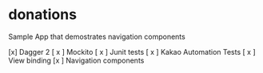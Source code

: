 # donations
Sample App that demostrates navigation components

[x] Dagger 2
[ x ] Mockito
[ x ] Junit tests
[ x ] Kakao Automation Tests
[ x ] View binding
[x ] Navigation components
